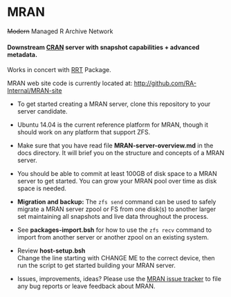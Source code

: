MRAN
====

~~Modern~~ Managed R Archive Network

#### Downstream [CRAN](http://cran.r-project.org/) server with snapshot capabilities + advanced metadata.  

Works in concert with [RRT](http://github.com/RevolutionAnalytics/RRT) Package.

MRAN web site code is currently located at: http://github.com/RA-Internal/MRAN-site 

* To get started creating a MRAN server, clone this repository to your server
candidate.

* Ubuntu 14.04 is the current reference platform for MRAN, though it should
work on any platform that support ZFS.

* Make sure that you have read file **MRAN-server-overview.md** in the docs
directory. It will brief you on the structure and concepts of a MRAN server.

* You should be able to commit at least 100GB of disk space to a MRAN server to
get started. You can grow your MRAN pool over time as disk space is needed.  

* **Migration and backup:** The `zfs send` command can be used to safely
migrate a MRAN server zpool or FS from one disk(s) to another larger set maintaining
all snapshots and live data throughout the process.  

* See **packages-import.bsh** for how to use the `zfs recv` command to import
from another server or another zpool on an existing system.

* Review **host-setup.bsh**  
Change the line starting with CHANGE ME to the correct device, then run the
script to get started building your MRAN server.

* Issues, improvements, ideas? Please use the [MRAN issue tracker](https://github.com/RevolutionAnalytics/MRAN/issues)
to file any bug reports or leave feedback about MRAN.
